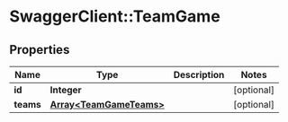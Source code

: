 # SwaggerClient::TeamGame

## Properties
Name | Type | Description | Notes
------------ | ------------- | ------------- | -------------
**id** | **Integer** |  | [optional] 
**teams** | [**Array&lt;TeamGameTeams&gt;**](TeamGameTeams.md) |  | [optional] 


